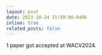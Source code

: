 ```yaml
---
layout: post
date: 2023-10-24 15:59:00-0400
inline: true
related_posts: false
---
```


<!-- [Diff2Lip](https://soumik-kanad.github.io/diff2lip/) got accepted at WACV2024. -->
1 paper got accepted at WACV2024.
